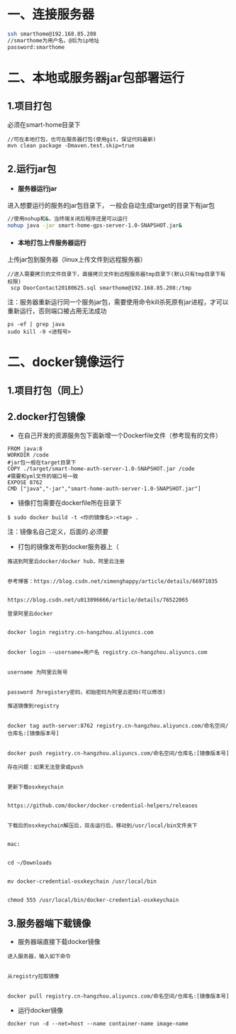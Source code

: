 # 一、连接服务器

```bash
ssh smarthome@192.168.85.208
//smarthome为用户名，@后为ip地址
password:smarthome
```

# 二、本地或服务器jar包部署运行

## 1.项目打包

必须在smart-home目录下

```
//可在本地打包，也可在服务器打包(使用git，保证代码最新)
mvn clean package -Dmaven.test.skip=true
```

## 2.运行jar包

* #### 服务器运行jar

进入想要运行的服务的jar包目录下， 一般会自动生成target的目录下有jar包

```bash
//使用nohup和&，当终端关闭后程序还是可以运行
nohup java -jar smart-home-gps-server-1.0-SNAPSHOT.jar&
```

* #### 本地打包上传服务器运行

上传jar包到服务器（linux上传文件到远程服务器）

```
//进入需要拷贝的文件目录下，直接拷贝文件到远程服务器tmp目录下(默认只有tmp目录下有权限)
 scp DoorContact20180625.sql smarthome@192.168.85.208:/tmp
```

注：服务器重新运行同一个服务jar包，需要使用命令kill杀死原有jar进程，才可以重新运行，否则端口被占用无法成功

```
ps -ef | grep java
sudo kill -9 <进程号>
```

# 二、docker镜像运行

## 1.项目打包（同上）

## 2.docker打包镜像

* 在自己开发的资源服务包下面新增一个Dockerfile文件（参考现有的文件）

```
FROM java:8
WORKDIR /code
#jar包一般在target目录下
COPY ./target/smart-home-auth-server-1.0-SNAPSHOT.jar /code
#需要和yml文件的端口号一致
EXPOSE 8762
CMD ["java","-jar","smart-home-auth-server-1.0-SNAPSHOT.jar"]
```

* 镜像打包需要在dockerfile所在目录下

```
$ sudo docker build -t <你的镜像名>:<tag> .
```

注：镜像名自己定义，后面的.必须要

* 打包的镜像发布到docker服务器上（

```
推送到阿里云docker/docker hub，阿里云注册


参考博客：https://blog.csdn.net/ximenghappy/article/details/66971035


https://blog.csdn.net/u013096666/article/details/76522065
```

```
登录阿里云docker


docker login registry.cn-hangzhou.aliyuncs.com


docker login --username=用户名 registry.cn-hangzhou.aliyuncs.com


username 为阿里云账号


password 为registery密码，初始密码为阿里云密码(可以修改)
```

```
推送镜像到registry


docker tag auth-server:8762 registry.cn-hangzhou.aliyuncs.com/命名空间/仓库名:[镜像版本号]


docker push registry.cn-hangzhou.aliyuncs.com/命名空间/仓库名:[镜像版本号]
```

```
存在问题：如果无法登录或push


更新下载osxkeychain


https://github.com/docker/docker-credential-helpers/releases 


下载后的osxkeychain解压后，双击运行后，移动到/usr/local/bin文件夹下


mac:


cd ~/Downloads


mv docker-credential-osxkeychain /usr/local/bin


chmod 555 /usr/local/bin/docker-credential-osxkeychain
```

## 3.服务器端下载镜像

* 服务器端直接下载docker镜像

```
进入服务器，输入如下命令


从registry拉取镜像


docker pull registry.cn-hangzhou.aliyuncs.com/命名空间/仓库名:[镜像版本号]
```

* 运行docker镜像

```
docker run -d --net=host --name container-name image-name
```



